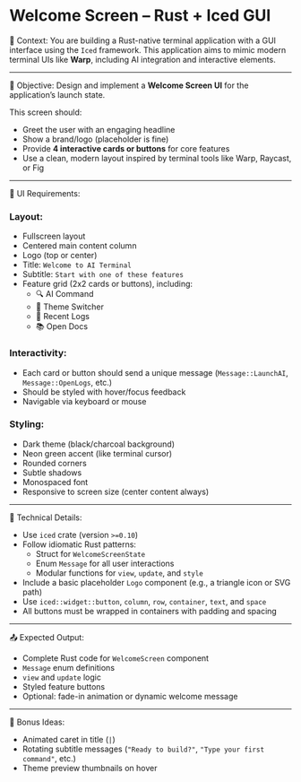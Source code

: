 # Welcome Screen – Rust + Iced GUI

🧠 Context:
You are building a Rust-native terminal application with a GUI interface using the `Iced` framework. This application aims to mimic modern terminal UIs like **Warp**, including AI integration and interactive elements.

---

🎯 Objective:
Design and implement a **Welcome Screen UI** for the application’s launch state.

This screen should:
- Greet the user with an engaging headline
- Show a brand/logo (placeholder is fine)
- Provide **4 interactive cards or buttons** for core features
- Use a clean, modern layout inspired by terminal tools like Warp, Raycast, or Fig

---

🧱 UI Requirements:

### Layout:
- Fullscreen layout
- Centered main content column
- Logo (top or center)
- Title: `Welcome to AI Terminal`
- Subtitle: `Start with one of these features`
- Feature grid (2x2 cards or buttons), including:
  - 🔍 AI Command
  - 🎨 Theme Switcher
  - 📜 Recent Logs
  - 📚 Open Docs

### Interactivity:
- Each card or button should send a unique message (`Message::LaunchAI`, `Message::OpenLogs`, etc.)
- Should be styled with hover/focus feedback
- Navigable via keyboard or mouse

### Styling:
- Dark theme (black/charcoal background)
- Neon green accent (like terminal cursor)
- Rounded corners
- Subtle shadows
- Monospaced font
- Responsive to screen size (center content always)

---

🔧 Technical Details:

- Use `iced` crate (version `>=0.10`)
- Follow idiomatic Rust patterns:
  - Struct for `WelcomeScreenState`
  - Enum `Message` for all user interactions
  - Modular functions for `view`, `update`, and `style`
- Include a basic placeholder `Logo` component (e.g., a triangle icon or SVG path)
- Use `iced::widget::button`, `column`, `row`, `container`, `text`, and `space`
- All buttons must be wrapped in containers with padding and spacing

---

📤 Expected Output:
- Complete Rust code for `WelcomeScreen` component
- `Message` enum definitions
- `view` and `update` logic
- Styled feature buttons
- Optional: fade-in animation or dynamic welcome message

---

🧪 Bonus Ideas:
- Animated caret in title (`|`)
- Rotating subtitle messages (`"Ready to build?"`, `"Type your first command"`, etc.)
- Theme preview thumbnails on hover
